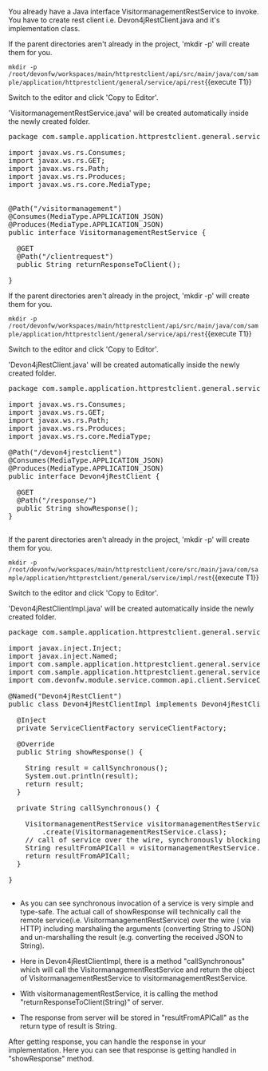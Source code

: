 You already have a Java interface VisitormanagementRestService to invoke.
You have to create rest client i.e. Devon4jRestClient.java and it&#39;s implementation class.


If the parent directories aren't already in the project, 'mkdir -p' will create them for you. 

`mkdir -p /root/devonfw/workspaces/main/httprestclient/api/src/main/java/com/sample/application/httprestclient/general/service/api/rest`{{execute T1}}

Switch to the editor and click 'Copy to Editor'. 

'VisitormanagementRestService.java' will be created automatically inside the newly created folder.

<pre class="file" data-filename="devonfw/workspaces/main/httprestclient/api/src/main/java/com/sample/application/httprestclient/general/service/api/rest/VisitormanagementRestService.java">
package com.sample.application.httprestclient.general.service.api.rest;

import javax.ws.rs.Consumes;
import javax.ws.rs.GET;
import javax.ws.rs.Path;
import javax.ws.rs.Produces;
import javax.ws.rs.core.MediaType;


@Path(&#34;/visitormanagement&#34;)
@Consumes(MediaType.APPLICATION_JSON)
@Produces(MediaType.APPLICATION_JSON)
public interface VisitormanagementRestService {

  @GET
  @Path(&#34;/clientrequest&#34;)
  public String returnResponseToClient();

}
</pre>



If the parent directories aren't already in the project, 'mkdir -p' will create them for you. 

`mkdir -p /root/devonfw/workspaces/main/httprestclient/api/src/main/java/com/sample/application/httprestclient/general/service/api/rest`{{execute T1}}

Switch to the editor and click 'Copy to Editor'. 

'Devon4jRestClient.java' will be created automatically inside the newly created folder.

<pre class="file" data-filename="devonfw/workspaces/main/httprestclient/api/src/main/java/com/sample/application/httprestclient/general/service/api/rest/Devon4jRestClient.java">
package com.sample.application.httprestclient.general.service.api.rest;

import javax.ws.rs.Consumes;
import javax.ws.rs.GET;
import javax.ws.rs.Path;
import javax.ws.rs.Produces;
import javax.ws.rs.core.MediaType;

@Path(&#34;/devon4jrestclient&#34;)
@Consumes(MediaType.APPLICATION_JSON)
@Produces(MediaType.APPLICATION_JSON)
public interface Devon4jRestClient {

  @GET
  @Path(&#34;/response/&#34;)
  public String showResponse();
}

</pre>



If the parent directories aren't already in the project, 'mkdir -p' will create them for you. 

`mkdir -p /root/devonfw/workspaces/main/httprestclient/core/src/main/java/com/sample/application/httprestclient/general/service/impl/rest`{{execute T1}}

Switch to the editor and click 'Copy to Editor'. 

'Devon4jRestClientImpl.java' will be created automatically inside the newly created folder.

<pre class="file" data-filename="devonfw/workspaces/main/httprestclient/core/src/main/java/com/sample/application/httprestclient/general/service/impl/rest/Devon4jRestClientImpl.java">
package com.sample.application.httprestclient.general.service.impl.rest;

import javax.inject.Inject;
import javax.inject.Named;
import com.sample.application.httprestclient.general.service.api.rest.Devon4jRestClient;
import com.sample.application.httprestclient.general.service.api.rest.VisitormanagementRestService;
import com.devonfw.module.service.common.api.client.ServiceClientFactory;

@Named(&#34;Devon4jRestClient&#34;)
public class Devon4jRestClientImpl implements Devon4jRestClient {

  @Inject
  private ServiceClientFactory serviceClientFactory;

  @Override
  public String showResponse() {

    String result = callSynchronous();
    System.out.println(result);
    return result;
  }

  private String callSynchronous() {

    VisitormanagementRestService visitormanagementRestService = this.serviceClientFactory
        .create(VisitormanagementRestService.class);
    // call of service over the wire, synchronously blocking until result is received or error occurred
    String resultFromAPICall = visitormanagementRestService.returnResponseToClient(&#34;Request sent to API&#34;);
    return resultFromAPICall;
  }

}

</pre>



* As you can see synchronous invocation of a service is very simple and type-safe. The actual call of showResponse will technically call the remote service(i.e. VisitormanagementRestService) over the wire ( via HTTP) including marshaling the arguments (converting String to JSON) and un-marshalling the result (e.g. converting the received JSON to String).
* Here in Devon4jRestClientImpl, there is a method &#34;callSynchronous&#34; which will call the VisitormanagementRestService and return the object of VisitormanagementRestService to visitormanagementRestService.

* With visitormanagementRestService, it is calling the method &#34;returnResponseToClient(String)&#34; of server.

* The response from server will be stored in &#34;resultFromAPICall&#34; as the return type of result is String.




After getting response, you can handle the response in your implementation. Here you can see that response is getting handled in &#34;showResponse&#34; method.
